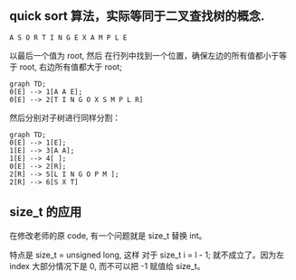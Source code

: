 ## quick sort 算法，实际等同于二叉查找树的概念.

```
A S O R T I N G E X A M P L E
```



以最后一个值为 root, 然后 在行列中找到一个位置，确保左边的所有值都小于等于 root, 右边所有值都大于 root;

```mermaid
graph TD;
0[E] --> 1[A A E];
0[E] --> 2[T I N G O X S M P L R]
```

然后分别对子树进行同样分割：

```mermaid
graph TD;
0[E] --> 1[E];
1[E] --> 3[A A];
1[E] --> 4[ ];
0[E] --> 2[R];
2[R] --> 5[L I N G O P M ];
2[R] --> 6[S X T]

```



## size_t 的应用

在修改老师的原 code, 有一个问题就是 size_t 替换 int。

特点是 size_t = unsigned long, 这样 对于 size_t i = l - 1; 就不成立了。因为左 index 大部分情况下是 0, 而不可以把 -1 赋值给 size_t。

